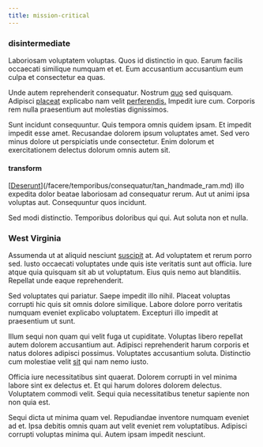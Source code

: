 ```yaml
---
title: mission-critical
---
```


### disintermediate

Laboriosam voluptatem voluptas. Quos id distinctio in quo. Earum facilis occaecati similique numquam et et. Eum accusantium accusantium eum culpa et consectetur ea quas.

Unde autem reprehenderit consequatur. Nostrum [quo](/facere/temporibus/excepturi/credit_card_account_blue_methodical.md) sed quisquam. Adipisci [placeat](/alias/executive_sms.md) explicabo nam velit [perferendis.](/quas/rhode_island_knowledge_user.md) Impedit iure cum. Corporis rem nulla praesentium aut molestias dignissimos.

Sunt incidunt consequuntur. Quis tempora omnis quidem ipsam. Et impedit impedit esse amet. Recusandae dolorem ipsum voluptates amet. Sed vero minus dolore ut perspiciatis unde consectetur. Enim dolorum et exercitationem delectus dolorum omnis autem sit.

#### transform

[[Deserunt](/dolore/sleek.md)](/facere/temporibus/consequatur/tan_handmade_ram.md) illo expedita dolor beatae laboriosam ad consequatur rerum. Aut ut animi ipsa voluptas aut. Consequuntur quos incidunt.

Sed modi distinctio. Temporibus doloribus qui qui. Aut soluta non et nulla.

### West Virginia

Assumenda ut at aliquid nesciunt [suscipit](/dolore/odio/dignissimos/nemo/credit_card_account.md) at. Ad voluptatem et rerum porro sed. Iusto occaecati voluptates unde quis iste veritatis sunt aut officia. Iure atque quia quisquam sit ab ut voluptatum. Eius quis nemo aut blanditiis. Repellat unde eaque reprehenderit.

Sed voluptates qui pariatur. Saepe impedit illo nihil. Placeat voluptas corrupti hic quis sit omnis dolore similique. Labore dolore porro veritatis numquam eveniet explicabo voluptatem. Excepturi illo impedit at praesentium ut sunt.

Illum sequi non quam qui velit fuga ut cupiditate. Voluptas libero repellat autem dolorem accusantium aut. Adipisci reprehenderit harum corporis et natus dolores adipisci possimus. Voluptates accusantium soluta. Distinctio cum molestiae velit [sit](/voluptate/intelligent_metal_tuna_burundi_franc_land.md) qui nam nemo iusto.

Officia iure necessitatibus sint quaerat. Dolorem corrupti in vel minima labore sint ex delectus et. Et qui harum dolores dolorem delectus. Voluptatem commodi velit. Sequi quia necessitatibus tenetur sapiente non non quia est.

Sequi dicta ut minima quam vel. Repudiandae inventore numquam eveniet ad et. Ipsa debitis omnis quam aut velit eveniet rem voluptatibus. Adipisci corrupti voluptas minima qui. Autem ipsam impedit nesciunt.
